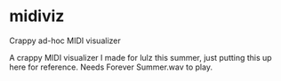 # midiviz
Crappy ad-hoc MIDI visualizer

A crappy MIDI visualizer I made for lulz this summer, just putting this up here for reference.
Needs Forever Summer.wav to play.
